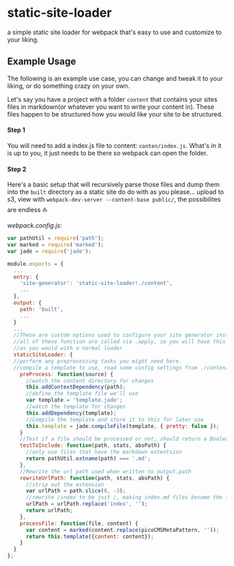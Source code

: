 # static-site-loader
a simple static site loader for webpack that's easy to use and customize to your liking.

## Example Usage

The following is an example use case, you can change and tweak it to your liking, or do something crazy on your own.

Let's say you have a project with a folder `content` that contains your sites files in markdown(or whatever you want to write your content in). These files happen to be structured how you would like your site to be structured.

#### Step 1
You will need to add a index.js file to content: `conten/index.js`. What's in it is up to you, it just needs to be there so webpack can open the folder.

#### Step 2
Here's a basic setup that will recursively parse those files and dump them into the `built` directory as a static site do do with as you please... upload to s3, view with `webpack-dev-server --content-base public/`, the possibilites are endless :sailboat:

*webpack.config.js:*

```js
var pathUtil = require('path');
var marked = require('marked');
var jade = require('jade');

module.exports = {
  ...
  entry: {
    'site-generator': 'static-site-loader!./content',
    ...
  },
  output: {
    path: 'built',
    ...
  }
  ...
  //These are custom options used to configure your site generator instance
  //all of these function are called via .apply, so you will have this available to you
  //as you would with a normal loader
  staticSiteLoader: {
  //perform any preprocessing tasks you might need here.
  //compile a template to use, read some config settings from ./conten/index.js as source
    preProcess: function(source) {
      //watch the content directory for changes
      this.addContextDependency(path);
      //define the template file we'll use
      var template = 'template.jade';
      //watch the template for changes
      this.addDependency(template);
      //Compile the template and store it to this for later use
      this.template = jade.compileFile(template, { pretty: false });
    }
    //Test if a file should be processed or not, should return a Boolean;
    testToInclude: function(path, stats, absPath) {
      //only use files that have the markdown extentsion
      return pathUtil.extname(path) === '.md';
    },
    //Rewrite the url path used when written to output.path
    rewriteUrlPath: function(path, stats, absPath) {
      //strip out the extension
      var urlPath = path.slice(0, -3);
      //rewrite /index to be just /, making index.md files become the folder index properly
      urlPath = urlPath.replace('index', '');
      return urlPath;
    },
    processFile: function(file, content) {
      var content = marked(content.replace(picoCMSMetaPattern, ''));
      return this.template({content: content});
    }
  }
};
